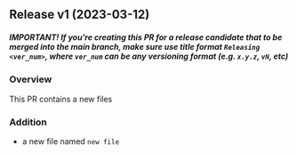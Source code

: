 
## Release v1 (2023-03-12)
##### IMPORTANT! If you're creating this PR for a release candidate that to be merged into the main branch, make sure use title format `Releasing <ver_num>`, where `ver_num` can be any versioning format (e.g. `x.y.z`, `vN`, etc)

### Overview
This PR contains a new files 


### Addition
* a new file named `new file`


